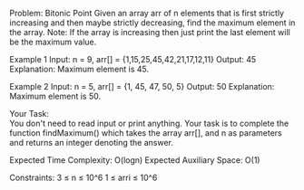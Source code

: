 Problem: Bitonic Point
Given an array arr of n elements that is first strictly increasing and then maybe strictly decreasing, find the maximum element in the array.
Note: If the array is increasing then just print the last element will be the maximum value.

Example 1
Input: n = 9, arr[] = {1,15,25,45,42,21,17,12,11}
Output: 45
Explanation: Maximum element is 45.

Example 2
Input: n = 5, arr[] = {1, 45, 47, 50, 5}
Output: 50
Explanation: Maximum element is 50.

Your Task:  
You don't need to read input or print anything. Your task is to complete the function findMaximum() which takes the array arr[], and n as parameters and returns an integer denoting the answer.

Expected Time Complexity: O(logn)
Expected Auxiliary Space: O(1)

Constraints:
3 ≤ n ≤ 10^6
1 ≤ arri ≤ 10^6